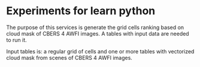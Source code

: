 # Experiments for learn python

The purpose of this services is generate the grid cells ranking based on cloud mask of CBERS 4 AWFI images. A tables with input data are needed to run it.

Input tables is: a regular grid of cells and one or more tables with vectorized cloud mask from scenes of CBERS 4 AWFI images.

